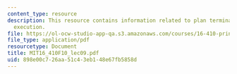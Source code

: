 ```yaml
---
content_type: resource
description: This resource contains information related to plan termination and plan
  execution.
file: https://ol-ocw-studio-app-qa.s3.amazonaws.com/courses/16-410-principles-of-autonomy-and-decision-making-fall-2010/898e00c726aa51c43eb148e67fb5858d_MIT16_410F10_lec09.pdf
file_type: application/pdf
resourcetype: Document
title: MIT16_410F10_lec09.pdf
uid: 898e00c7-26aa-51c4-3eb1-48e67fb5858d
---
```

